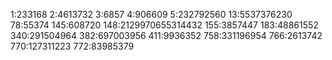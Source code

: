 1:233168
2:4613732
3:6857
4:906609
5:232792560
13:5537376230
78:55374
145:608720
148:2129970655314432
155:3857447
183:48861552
340:291504964
382:697003956
411:9936352
758:331196954
766:2613742
770:127311223
772:83985379
